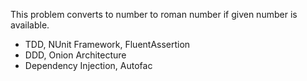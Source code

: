 This problem converts to number to roman number if given number is available.

- TDD, NUnit Framework, FluentAssertion
- DDD, Onion Architecture
- Dependency Injection, Autofac